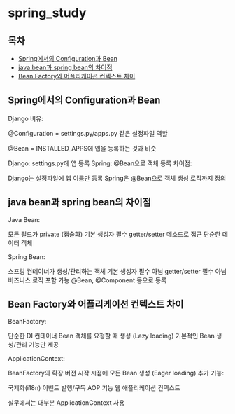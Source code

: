 # spring_study
## 목차
- [Spring에서의 Configuration과 Bean](#1)
- [java bean과 spring bean의 차이점](#2)
- [Bean Factory와 어플리케이션 컨텍스트 차이](#usage)


<a id="1"></a>

## Spring에서의 Configuration과 Bean
  Django 비유:

  @Configuration = settings.py/apps.py 같은 설정파일 역할

  @Bean = INSTALLED_APPS에 앱을 등록하는 것과 비슷

  Django: settings.py에 앱 등록
  Spring: @Bean으로 객체 등록
  차이점:

  Django는 설정파일에 앱 이름만 등록
  Spring은 @Bean으로 객체 생성 로직까지 정의


<a id="2"></a>

## java bean과 spring bean의 차이점
Java Bean:

모든 필드가 private (캡슐화)
기본 생성자 필수
getter/setter 메소드로 접근
단순한 데이터 객체

Spring Bean:

스프링 컨테이너가 생성/관리하는 객체
기본 생성자 필수 아님
getter/setter 필수 아님
비즈니스 로직 포함 가능
@Bean, @Component 등으로 등록



<a id="3"></a>

## Bean Factory와 어플리케이션 컨텍스트 차이

BeanFactory:

단순한 DI 컨테이너
Bean 객체를 요청할 때 생성 (Lazy loading)
기본적인 Bean 생성/관리 기능만 제공

ApplicationContext:

BeanFactory의 확장 버전
시작 시점에 모든 Bean 생성 (Eager loading)
추가 기능:

국제화(i18n)
이벤트 발행/구독
AOP 기능
웹 애플리케이션 컨텍스트


실무에서는 대부분 ApplicationContext 사용